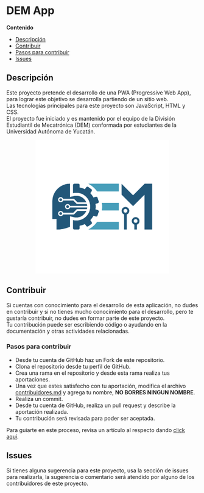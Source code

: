 # DEM App

**Contenido**
- [Descripción](#id1)  
- [Contribuir](#id2)  
- [Pasos para contribuir](#id3)  
- [Issues](#id4)  

## Descripción<a name='id1'><a>  
Este proyecto pretende el desarrollo de una PWA (Progressive Web App), para lograr este objetivo se desarrolla partiendo de un sitio web.  
Las tecnologías principales para este proyecto son JavaScript, HTML y CSS.  
El proyecto fue iniciado y es mantenido por el equipo de la División Estudiantil de Mecatrónica (DEM) conformada por estudiantes de la Universidad Autónoma de Yucatán.  
<p align="center">
  <img width=350 src="DEM_logo.png" />
</p>

## Contribuir<a name='id2'><a>   
Si cuentas con conocimiento para el desarrollo de esta aplicación, no dudes en contribuir y si no tienes mucho conocimiento para el desarrollo, pero te gustaría contribuir, no dudes en formar parte de este proyecto.  
Tu contribución puede ser escribiendo código o ayudando en la documentación y otras actividades relacionadas.  

### Pasos para contribuir<a name='id3'><a>  
- Desde tu cuenta de GitHub haz un Fork de este repositorio.  
- Clona el repositorio desde tu perfil de GitHub.  
- Crea una rama en el repositorio y desde esta rama realiza tus aportaciones.
- Una vez que estes satisfecho con tu aportación, modifica el archivo [contribuidores.md](Contribuidores.md) y agrega tu nombre, **NO BORRES NINGUN NOMBRE**.
- Realiza un commit.
- Desde tu cuenta de GitHub, realiza un pull request y describe la aportación realizada.
- Tu contribución será revisada para poder ser aceptada.  

Para guiarte en este proceso, revisa un artículo al respecto dando [click aquí](https://kbroman.org/github_tutorial/pages/fork.html).

## Issues<a name='id4'><a>  
Si tienes alguna sugerencia para este proyecto, usa la sección de issues para realizarla, la sugerencia o comentario será atendido por alguno de los contribuidores de este proyecto.
